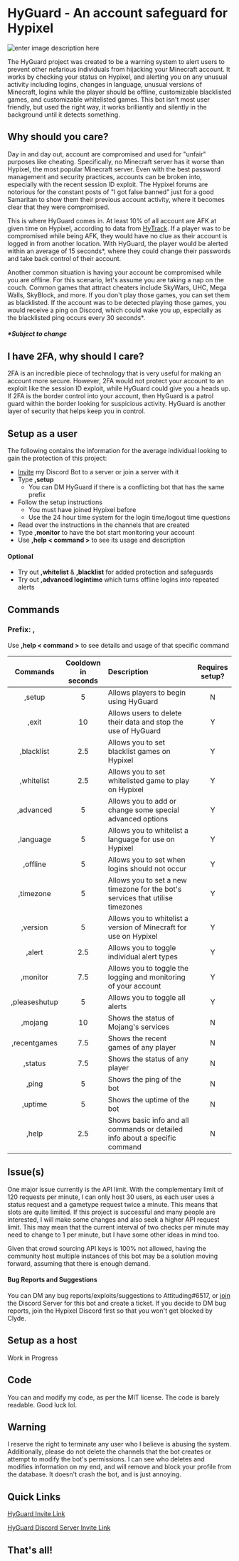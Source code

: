 # HyGuard - An account safeguard for Hypixel

![enter image description here](https://i.imgur.com/41sPQS8.png)

The HyGuard project was created to be a warning system to alert users to prevent other nefarious individuals from hijacking your Minecraft account. It works by checking your status on Hypixel, and alerting you on any unusual activity including logins, changes in language, unusual versions of Minecraft, logins while the player should be offline, customizable blacklisted games, and customizable whitelisted games. This bot isn't most user friendly, but used the right way, it works brilliantly and silently in the background until it detects something.

## Why should you care?
Day in and day out, account are compromised and used for "unfair" purposes like cheating. Specifically, no Minecraft server has it worse than Hypixel, the most popular Minecraft server. Even with the best password management and security practices, accounts can be broken into, especially with the recent session ID exploit. The Hypixel forums are notorious for the constant posts of "I got false banned" just for a good Samaritan to show them their previous account activity, where it becomes clear that they were compromised.

This is where HyGuard comes in. At least 10% of all account are AFK at given time on Hypixel, according to data from [HyTrack](https://hytrack.me/). If a player was to be compromised while being AFK, they would have no clue as their account is logged in from another location. With HyGuard, the player would be alerted within an average of 15 seconds*, where they could change their passwords and take back control of their account.

Another common situation is having your account be compromised while you are offline. For this scenario, let's assume you are taking a nap on the couch. Common games that attract cheaters include SkyWars, UHC, Mega Walls, SkyBlock, and more. If you don't play those games, you can set them as blacklisted. If the account was to be detected playing those games, you would receive a ping on Discord, which could wake you up, especially as the blacklisted ping occurs every 30 seconds*.
##### *Subject to change
## I have 2FA, why should I care?
2FA is an incredible piece of technology that is very useful for making an account more secure. However, 2FA would not protect your account to an exploit like the session ID exploit, while HyGuard could give you a heads up. If 2FA is the border control into your account, then HyGuard is a patrol guard within the border looking for suspicious activity. HyGuard is another layer of security that helps keep you in control.
## Setup as a user
The following contains the information for the average individual looking to gain the protection of this project:

 - [Invite](https://discord.com/api/oauth2/authorize?client_id=841021942249422868&permissions=268528720&scope=bot) my Discord Bot to a server or join a server with it
 - Type **,setup**
   - You can DM HyGuard if there is a conflicting bot that has the same prefix
 - Follow the setup instructions
   - You must have joined Hypixel before
   - Use the 24 hour time system for the login time/logout time questions
 - Read over the instructions in the channels that are created
 - Type **,monitor** to have the bot start monitoring your account
 - Use **,help < command >** to see its usage and description
 #### Optional
 - Try out **,whitelist** & **,blacklist** for added protection and safeguards
 - Try out **,advanced logintime** which turns offline logins into repeated alerts
## Commands

### Prefix: ,

Use **,help < command >** to see details and usage of that specific command

|    Commands   | Cooldown<br>in seconds |                                   Description                                  | Requires<br>setup? |
|:-------------:|:----------------------:|:------------------------------------------------------------------------------|:------------------:|
| ,setup        | 5                      | Allows players to begin using HyGuard                                          | N                  |
| ,exit         | 10                     | Allows users to delete their data and stop the use of HyGuard                  | Y                  |
| ,blacklist    | 2.5                    | Allows you to set blacklist games on Hypixel                                   | Y                  |
| ,whitelist    | 2.5                    | Allows you to set whitelisted game to play on Hypixel                          | Y                  |
| ,advanced     | 5                      | Allows you to add or change some special advanced options                      | Y                  |
| ,language     | 5                      | Allows you to whitelist a language for use on Hypixel                          | Y                  |
| ,offline      | 5                      | Allows you to set when logins should not occur                                 | Y                  |
| ,timezone     | 5                      | Allows you to set a new timezone for the bot's services that utilise timezones | Y                  |
| ,version      | 5                      | Allows you to whitelist a version of Minecraft for use on Hypixel              | Y                  |
| ,alert        | 2.5                    | Allows you to toggle individual alert types                                    | Y                  |
| ,monitor      | 7.5                    | Allows you to toggle the logging and monitoring of your account                | Y                  |
| ,pleaseshutup | 5                      | Allows you to toggle all alerts                                                | Y                  |
| ,mojang       | 10                     | Shows the status of Mojang's services                                          | N                  |
| ,recentgames  | 7.5                    | Shows the recent games of any player                                           | N                  |
| ,status       | 7.5                    | Shows the status of any player                                                 | N                  |
| ,ping         | 5                      | Shows the ping of the bot                                                      | N                  |
| ,uptime       | 5                      | Shows the uptime of the bot                                                    | N                  |
| ,help         | 2.5                    | Shows basic info and all commands or detailed info about a specific command    | N                  |

## Issue(s)
One major issue currently is the API limit. With the complementary limit of 120 requests per minute, I can only host 30 users, as each user uses a status request and a gametype request twice a minute. This means that slots are quite limited. If this project is successful and many people are interested, I will make some changes and also seek a higher API request limit. This may mean that the current interval of two checks per minute may need to change to 1 per minute, but I have some other ideas in mind too.

Given that crowd sourcing API keys is 100% not allowed, having the community host multiple instances of this bot may be a solution moving forward, assuming that there is enough demand.
#### Bug Reports and Suggestions
You can DM any bug reports/exploits/suggestions to Attituding#6517, or [join](https://discord.gg/NacwrAaWgE) the Discord Server for this bot and create a ticket. If you decide to DM bug reports, join the Hypixel Discord first so that you won't get blocked by Clyde.

## Setup as a host

  Work in Progress

## Code

You can and modify my code, as per the MIT license. The code is barely readable. Good luck lol.
## Warning
I reserve the right to terminate any user who I believe is abusing the system. Additionally, please do not delete the channels that the bot creates or attempt to modify the bot's permissions. I can see who deletes and modifies information on my end, and will remove and block your profile from the database. It doesn't crash the bot, and is just annoying.

## Quick Links

[HyGuard Invite Link](https://discord.com/api/oauth2/authorize?client_id=841021942249422868&permissions=268528720&scope=bot)

[HyGuard Discord Server Invite Link](https://discord.gg/yMdZsdbaEN)

## That's all!

